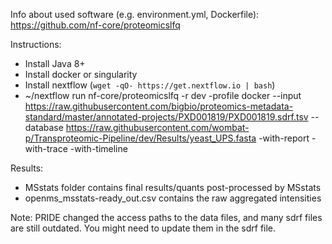 Info about used software (e.g. environment.yml, Dockerfile): https://github.com/nf-core/proteomicslfq

Instructions:

* Install Java 8+
* Install docker or singularity
* Install nextflow (`wget -qO- https://get.nextflow.io | bash`)
* ~/nextflow run nf-core/proteomicslfq -r dev -profile docker --input https://raw.githubusercontent.com/bigbio/proteomics-metadata-standard/master/annotated-projects/PXD001819/PXD001819.sdrf.tsv --database https://raw.githubusercontent.com/wombat-p/Transproteomic-Pipeline/dev/Results/yeast_UPS.fasta -with-report -with-trace -with-timeline

Results:

* MSstats folder contains final results/quants post-processed by MSstats
* openms\_msstats-ready\_out.csv contains the raw aggregated intensities

Note: PRIDE changed the access paths to the data files, and many sdrf files are still outdated. You might need to update them in the sdrf file.
